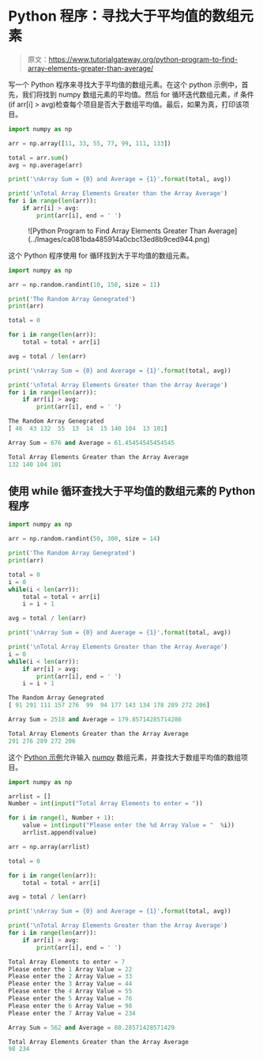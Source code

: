 # Python 程序：寻找大于平均值的数组元素

> 原文：<https://www.tutorialgateway.org/python-program-to-find-array-elements-greater-than-average/>

写一个 Python 程序来寻找大于平均值的数组元素。在这个 python 示例中，首先，我们将找到 numpy 数组元素的平均值。然后 for 循环迭代数组元素，if 条件(if arr[i] > avg)检查每个项目是否大于数组平均值。最后，如果为真，打印该项目。

```py
import numpy as np

arr = np.array([11, 33, 55, 77, 99, 111, 133])

total = arr.sum()
avg = np.average(arr)

print('\nArray Sum = {0} and Average = {1}'.format(total, avg))

print('\nTotal Array Elements Greater than the Array Average')
for i in range(len(arr)):
    if arr[i] > avg:
        print(arr[i], end = ' ')
```

<figure class="wp-block-image size-large">![Python Program to Find Array Elements Greater Than Average](../Images/ca081bda485914a0cbc13ed8b9ced944.png)</figure>

这个 Python 程序使用 for 循环找到大于平均值的数组元素。

```py
import numpy as np

arr = np.random.randint(10, 150, size = 11)

print('The Random Array Genegrated')
print(arr)

total = 0

for i in range(len(arr)):
    total = total + arr[i]

avg = total / len(arr)

print('\nArray Sum = {0} and Average = {1}'.format(total, avg))

print('\nTotal Array Elements Greater than the Array Average')
for i in range(len(arr)):
    if arr[i] > avg:
        print(arr[i], end = ' ')
```

```py
The Random Array Genegrated
[ 46  43 132  55  13  14  15 140 104  13 101]

Array Sum = 676 and Average = 61.45454545454545

Total Array Elements Greater than the Array Average
132 140 104 101 
```

## 使用 while 循环查找大于平均值的数组元素的 Python 程序

```py
import numpy as np

arr = np.random.randint(50, 300, size = 14)

print('The Random Array Genegrated')
print(arr)

total = 0
i = 0
while(i < len(arr)):
    total = total + arr[i]
    i = i + 1

avg = total / len(arr)

print('\nArray Sum = {0} and Average = {1}'.format(total, avg))

print('\nTotal Array Elements Greater than the Array Average')
i = 0
while(i < len(arr)):
    if arr[i] > avg:
        print(arr[i], end = ' ')
    i = i + 1
```

```py
The Random Array Genegrated
[ 91 291 111 157 276  99  94 177 143 134 178 289 272 206]

Array Sum = 2518 and Average = 179.85714285714286

Total Array Elements Greater than the Array Average
291 276 289 272 206 
```

这个 [Python 示例](https://www.tutorialgateway.org/python-programming-examples/)允许输入 [numpy](https://www.tutorialgateway.org/python-numpy-array/) 数组元素，并查找大于数组平均值的数组项目。

```py
import numpy as np

arrlist = []
Number = int(input("Total Array Elements to enter = "))

for i in range(1, Number + 1):
    value = int(input("Please enter the %d Array Value = "  %i))
    arrlist.append(value)

arr = np.array(arrlist)

total = 0

for i in range(len(arr)):
    total = total + arr[i]

avg = total / len(arr)

print('\nArray Sum = {0} and Average = {1}'.format(total, avg))

print('\nTotal Array Elements Greater than the Array Average')
for i in range(len(arr)):
    if arr[i] > avg:
        print(arr[i], end = ' ')
```

```py
Total Array Elements to enter = 7
Please enter the 1 Array Value = 22
Please enter the 2 Array Value = 33
Please enter the 3 Array Value = 44
Please enter the 4 Array Value = 55
Please enter the 5 Array Value = 76
Please enter the 6 Array Value = 98
Please enter the 7 Array Value = 234

Array Sum = 562 and Average = 80.28571428571429

Total Array Elements Greater than the Array Average
98 234 
```
